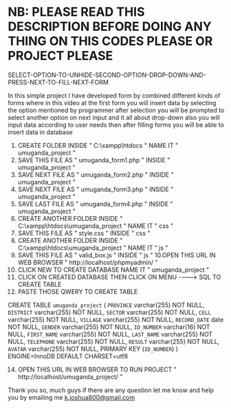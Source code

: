 # NB: PLEASE READ THIS DESCRIPTION BEFORE DOING ANY THING ON THIS CODES PLEASE OR PROJECT PLEASE

SELECT-OPTION-TO-UNHIDE-SECOND-OPTION-DROP-DOWN-AND-PRESS-NEXT-TO-FILL-NEXT-FORM

In this simple project I have developed form by combined different kinds of forms
where in this video at the first form you will insert data by selecting the option mentioned by programmer 
after selection you will be prompted to select another option on next input and it all about drop-down 
also you will input data according to user needs then after filling forms you will be able to insert data in database 

1. CREATE FOLDER INSIDE " C:\xampp\htdocs " NAME IT " umuganda_project "
2. SAVE THIS FILE AS " umuganda_form1.php " INSIDE " umuganda_project "
3. SAVE NEXT FILE AS " umuganda_form2.php " INSIDE " umuganda_project "
4. SAVE NEXT FILE AS " umuganda_form3.php " INSIDE " umuganda_project "
5. SAVE LAST FILE AS " umuganda_form4.php " INSIDE " umuganda_project "
6. CREATE ANOTHER FOLDER INSIDE " C:\xampp\htdocs\umuganda_project " NAME IT " css "
7. SAVE THIS FILE AS " style.css " INSIDE " css "
8. CREATE ANOTHER FOLDER INSIDE " C:\xampp\htdocs\umuganda_project " NAME IT " js "
9. SAVE THIS FILE AS " valid_box.js " INSIDE " js "
10.OPEN THIS URL IN WEB BROWSER " http://localhost/phpmyadmin/ "
11. CLICK NEW TO CREATE DATABASE NAME IT " umuganda_project "
12. CLICK ON CREATED DATABASE THEN CLICK ON MENU ----> SQL  TO CREATE TABLE
13. PASTE THOSE QWERY TO CREATE TABLE

CREATE TABLE `umuganda_project` (
 `PROVINCE` varchar(255) NOT NULL,
 `DISTRICT` varchar(255) NOT NULL,
 `SECTOR` varchar(255) NOT NULL,
 `CELL` varchar(255) NOT NULL,
 `VILLAGE` varchar(255) NOT NULL,
 `RECORD_DATE` date NOT NULL,
 `GENDER` varchar(255) NOT NULL,
 `ID_NUMBER` varchar(16) NOT NULL,
 `FIRST_NAME` varchar(255) NOT NULL,
 `LAST_NAME` varchar(255) NOT NULL,
 `TELEPHONE` varchar(255) NOT NULL,
 `RESULT` varchar(255) NOT NULL,
 `AVATAR` varchar(255) NOT NULL,
 PRIMARY KEY (`ID_NUMBER`)
) ENGINE=InnoDB DEFAULT CHARSET=utf8


14. OPEN THIS URL IN WEB BROWSER TO RUN PROJECT " http://localhost/umuganda_project/ "


Thank you so, much guys if there are any question let me know and help you by emailing me k.joshua800@gmail.com 

